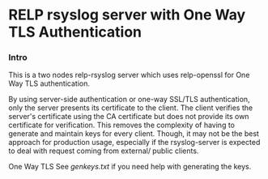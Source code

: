# RELP rsyslog server with One Way TLS Authentication

### Intro
This is a two nodes relp-rsyslog server which uses relp-openssl for One Way TLS authentication.

By using server-side authentication or one-way SSL/TLS authentication, only the server presents its certificate to the client. The client verifies the server's certificate using the CA certificate but does not provide its own certificate for verification.
This removes the complexity of having to generate and maintain keys for every client. Though, it may not be the best approach for production usage, especially if the rsyslog-server is expected to deal with request coming from external/ public clients.

One Way TLS 
See *genkeys.txt* if you need help with generating the keys. 
